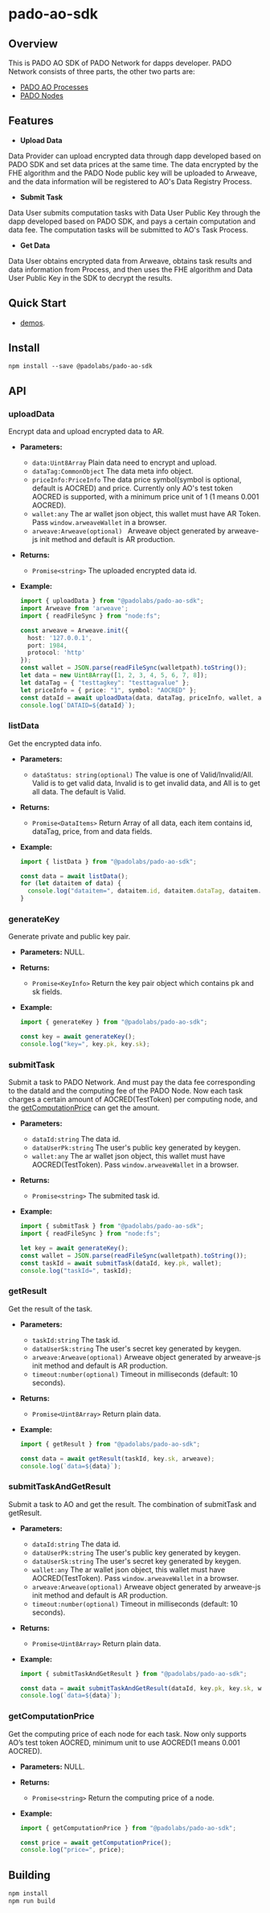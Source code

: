 # pado-ao-sdk


## Overview

This is PADO AO SDK of PADO Network for dapps developer. PADO Network consists of three parts, the other two parts are:

- [PADO AO Processes](https://github.com/pado-labs/pado-ao-process)
- [PADO Nodes](https://github.com/pado-labs/pado-network)


## Features

- **Upload Data**

Data Provider can upload encrypted data through dapp developed based on PADO SDK and set data prices at the same time. The data encrypted by the FHE algorithm and the PADO Node public key will be uploaded to Arweave, and the data information will be registered to AO's Data Registry Process.

- **Submit Task**

Data User submits computation tasks with Data User Public Key through the dapp developed based on PADO SDK, and pays a certain computation and data fee. The computation tasks will be submitted to AO's Task Process.

- **Get Data**

Data User obtains encrypted data from Arweave, obtains task results and data information from Process, and then uses the FHE algorithm and Data User Public Key in the SDK to decrypt the results.

## Quick Start

- [demos](./src/demo/README.md).

## Install

```shell
npm install --save @padolabs/pado-ao-sdk
```

## API

### uploadData

Encrypt data and upload encrypted data to AR.

* **Parameters:**
  * `data:Uint8Array` Plain data need to encrypt and upload.
  * `dataTag:CommonObject` The data meta info object.
  * `priceInfo:PriceInfo` The data price symbol(symbol is optional, default is AOCRED) and price. Currently only AO's test token AOCRED is supported, with a minimum price unit of 1 (1 means 0.001 AOCRED).
  * `wallet:any` The ar wallet json object, this wallet must have AR Token. Pass `window.arweaveWallet` in a browser.
  * `arweave:Arweave(optional) ` Arweave object generated by arweave-js init method and default is AR production.
* **Returns:**
  
  * `Promise<string>` The uploaded encrypted data id.
  
* **Example:**

  ```typescript
  import { uploadData } from "@padolabs/pado-ao-sdk";
  import Arweave from 'arweave';
  import { readFileSync } from "node:fs";
  
  const arweave = Arweave.init({
    host: '127.0.0.1',
    port: 1984,
    protocol: 'http'
  });
  const wallet = JSON.parse(readFileSync(walletpath).toString());
  let data = new Uint8Array([1, 2, 3, 4, 5, 6, 7, 8]);
  let dataTag = { "testtagkey": "testtagvalue" };
  let priceInfo = { price: "1", symbol: "AOCRED" };
  const dataId = await uploadData(data, dataTag, priceInfo, wallet, arweave);
  console.log(`DATAID=${dataId}`);
  ```

### listData

Get the encrypted data info.

* **Parameters:**

  * `dataStatus: string(optional)` The value is one of Valid/Invalid/All. Valid is to get valid data, Invalid is to get invalid data, and All is to get all data. The default is Valid.

* **Returns:**
  
  * `Promise<DataItems>` Return Array of all data, each item contains id, dataTag, price, from and data fields.
  
* **Example:**

  ```typescript
  import { listData } from "@padolabs/pado-ao-sdk";
  
  const data = await listData();
  for (let dataitem of data) {
    console.log("dataitem=", dataitem.id, dataitem.dataTag, dataitem.price, dataitem.from);
  }
  ```

### generateKey

Generate private and public key pair.

* **Parameters:** NULL.
* **Returns:**
  
  * `Promise<KeyInfo>` Return the key pair object which contains pk and sk fields.
  
* **Example:**

  ```typescript
  import { generateKey } from "@padolabs/pado-ao-sdk";
  
  const key = await generateKey();
  console.log("key=", key.pk, key.sk);
  ```

### submitTask

Submit a task to PADO Network. And must pay the data fee corresponding to the dataId and the computing fee of the PADO Node. Now each task charges a certain amount of AOCRED(TestToken) per computing node,  and the [getComputationPrice](#getComputationPrice) can get the amount.

* **Parameters:**
  
  * `dataId:string` The data id.
  * `dataUserPk:string` The user's public key generated by keygen.
  * `wallet:any` The ar wallet json object, this wallet must have AOCRED(TestToken). Pass `window.arweaveWallet` in a browser.
* **Returns:**
  * `Promise<string>` The submited task id.

* **Example:**

  ```typescript
  import { submitTask } from "@padolabs/pado-ao-sdk";
  import { readFileSync } from "node:fs";
  
  let key = await generateKey();
  const wallet = JSON.parse(readFileSync(walletpath).toString());
  const taskId = await submitTask(dataId, key.pk, wallet);
  console.log("taskId=", taskId);
  ```

### getResult

Get the result of the task.

* **Parameters:**
  * `taskId:string` The task id.
  * `dataUserSk:string` The user's secret key generated by keygen.
  * `arweave:Arweave(optional)` Arweave object generated by arweave-js init method and default is AR production.
  * `timeout:number(optional)` Timeout in milliseconds (default: 10 seconds).
* **Returns:**
  * `Promise<Uint8Array>` Return plain data.

* **Example:**

  ```typescript
  import { getResult } from "@padolabs/pado-ao-sdk";
  
  const data = await getResult(taskId, key.sk, arweave);
  console.log(`data=${data}`);
  ```

### submitTaskAndGetResult

Submit a task to AO and get the result. The combination of submitTask and getResult.

* **Parameters:**
  
  * `dataId:string` The data id.
  * `dataUserPk:string` The user's public key generated by keygen.
  * `dataUserSk:string` The user's secret key generated by keygen.
  * `wallet:any` The ar wallet json object, this wallet must have AOCRED(TestToken). Pass `window.arweaveWallet` in a browser.
  * `arweave:Arweave(optional)` Arweave object generated by arweave-js init method and default is AR production.
  * `timeout:number(optional)` Timeout in milliseconds (default: 10 seconds).
* **Returns:**
  * `Promise<Uint8Array>` Return plain data.

* **Example:**

  ```typescript
  import { submitTaskAndGetResult } from "@padolabs/pado-ao-sdk";
  
  const data = await submitTaskAndGetResult(dataId, key.pk, key.sk, wallet, arweave)
  console.log(`data=${data}`);
  ```

### getComputationPrice

Get the computing price of each node for each task. Now only supports AO’s test token AOCRED, minimum unit to use AOCRED(1 means 0.001 AOCRED).

* **Parameters:** NULL.

* **Returns:**

  * `Promise<string>` Return the computing price of a node.

* **Example:**

  ```typescript
  import { getComputationPrice } from "@padolabs/pado-ao-sdk";
  
  const price = await getComputationPrice();
  console.log("price=", price);
  ```

## Building

```sh
npm install
npm run build
```
